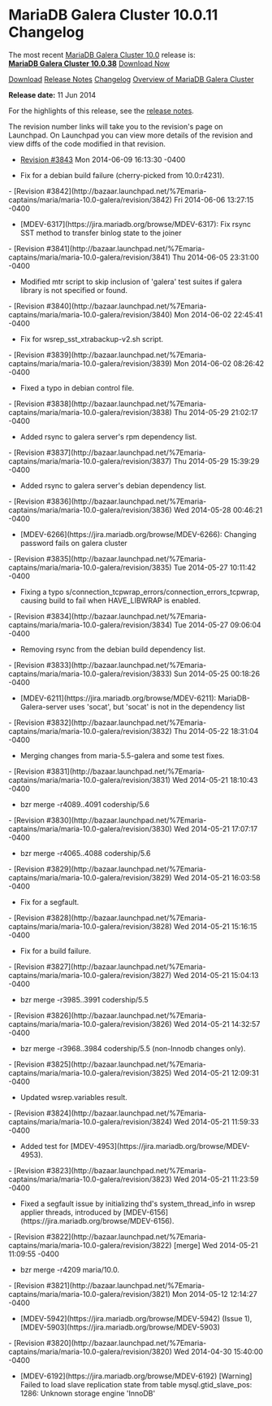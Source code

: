 # MariaDB Galera Cluster 10.0.11 Changelog

The most recent [MariaDB Galera Cluster 10.0](/kb/en/galera/) release is:<br>
<span class="cstm-style lead"><strong>[MariaDB Galera Cluster 10.0.38](/replication/galera-cluster/mariadb-galera-cluster-releases/mariadb-galera-100-release-notes/mariadb-galera-cluster-10038-release-notes)</strong> [Download<span>&nbsp;</span>Now](https://downloads.mariadb.org/mariadb-galera/10.0)</span>

[Download](http://downloads.mariadb.org/mariadb-galera/10.0.11)
[Release Notes](/replication/galera-cluster/mariadb-galera-cluster-releases/mariadb-galera-100-release-notes/mariadb-galera-cluster-10011-release-notes)
[Changelog](/replication/galera-cluster/mariadb-galera-cluster-releases/mariadb-galera-100-changelogs/mariadb-galera-cluster-10011-changelog)
[Overview of MariaDB Galera Cluster](/replication/galera-cluster/what-is-mariadb-galera-cluster)

<strong>Release date:</strong> 11 Jun 2014

For the highlights of this release, see the
[release notes](/replication/galera-cluster/mariadb-galera-cluster-releases/mariadb-galera-100-release-notes/mariadb-galera-cluster-10010-release-notes).

The revision number links will take you to the revision's page on Launchpad. On
Launchpad you can view more details of the revision and view diffs of the code
modified in that revision.

- [Revision #3843](http://bazaar.launchpad.net/%7Emaria-captains/maria/maria-10.0-galera/revision/3843)
  <span class="cstm-style datetime">Mon 2014-06-09 16:13:30 -0400</span>
<ul start="1"><li>Fix for a debian build failure (cherry-picked from 10.0:r4231).
</li></ul>
- [Revision #3842](http://bazaar.launchpad.net/%7Emaria-captains/maria/maria-10.0-galera/revision/3842)
  <span class="cstm-style datetime">Fri 2014-06-06 13:27:15 -0400</span>
<ul start="1"><li>[MDEV-6317](https://jira.mariadb.org/browse/MDEV-6317): Fix rsync SST method to transfer binlog state to the joiner
</li></ul>
- [Revision #3841](http://bazaar.launchpad.net/%7Emaria-captains/maria/maria-10.0-galera/revision/3841)
  <span class="cstm-style datetime">Thu 2014-06-05 23:31:00 -0400</span>
<ul start="1"><li>Modified mtr script to skip inclusion of 'galera' test suites if galera library is not specified or found.
</li></ul>
- [Revision #3840](http://bazaar.launchpad.net/%7Emaria-captains/maria/maria-10.0-galera/revision/3840)
  <span class="cstm-style datetime">Mon 2014-06-02 22:45:41 -0400</span>
<ul start="1"><li>Fix for wsrep_sst_xtrabackup-v2.sh script.
</li></ul>
- [Revision #3839](http://bazaar.launchpad.net/%7Emaria-captains/maria/maria-10.0-galera/revision/3839)
  <span class="cstm-style datetime">Mon 2014-06-02 08:26:42 -0400</span>
<ul start="1"><li>Fixed a typo in debian control file.
</li></ul>
- [Revision #3838](http://bazaar.launchpad.net/%7Emaria-captains/maria/maria-10.0-galera/revision/3838)
  <span class="cstm-style datetime">Thu 2014-05-29 21:02:17 -0400</span>
<ul start="1"><li>Added rsync to galera server's rpm dependency list.
</li></ul>
- [Revision #3837](http://bazaar.launchpad.net/%7Emaria-captains/maria/maria-10.0-galera/revision/3837)
  <span class="cstm-style datetime">Thu 2014-05-29 15:39:29 -0400</span>
<ul start="1"><li>Added rsync to galera server's debian dependency list.
</li></ul>
- [Revision #3836](http://bazaar.launchpad.net/%7Emaria-captains/maria/maria-10.0-galera/revision/3836)
  <span class="cstm-style datetime">Wed 2014-05-28 00:46:21 -0400</span>
<ul start="1"><li>[MDEV-6266](https://jira.mariadb.org/browse/MDEV-6266): Changing password fails on galera cluster
</li></ul>
- [Revision #3835](http://bazaar.launchpad.net/%7Emaria-captains/maria/maria-10.0-galera/revision/3835)
  <span class="cstm-style datetime">Tue 2014-05-27 10:11:42 -0400</span>
<ul start="1"><li>Fixing a typo s/connection_tcpwrap_errors/connection_errors_tcpwrap, causing build to fail when HAVE_LIBWRAP is enabled.
</li></ul>
- [Revision #3834](http://bazaar.launchpad.net/%7Emaria-captains/maria/maria-10.0-galera/revision/3834)
  <span class="cstm-style datetime">Tue 2014-05-27 09:06:04 -0400</span>
<ul start="1"><li>Removing rsync from the debian build dependency list.
</li></ul>
- [Revision #3833](http://bazaar.launchpad.net/%7Emaria-captains/maria/maria-10.0-galera/revision/3833)
  <span class="cstm-style datetime">Sun 2014-05-25 00:18:26 -0400</span>
<ul start="1"><li>[MDEV-6211](https://jira.mariadb.org/browse/MDEV-6211): MariaDB-Galera-server uses 'socat', but 'socat' is not in the dependency list
</li></ul>
- [Revision #3832](http://bazaar.launchpad.net/%7Emaria-captains/maria/maria-10.0-galera/revision/3832)
  <span class="cstm-style datetime">Thu 2014-05-22 18:31:04 -0400</span>
<ul start="1"><li>Merging changes from maria-5.5-galera and some test fixes.
</li></ul>
- [Revision #3831](http://bazaar.launchpad.net/%7Emaria-captains/maria/maria-10.0-galera/revision/3831)
  <span class="cstm-style datetime">Wed 2014-05-21 18:10:43 -0400</span>
<ul start="1"><li>bzr merge -r4089..4091 codership/5.6
</li></ul>
- [Revision #3830](http://bazaar.launchpad.net/%7Emaria-captains/maria/maria-10.0-galera/revision/3830)
  <span class="cstm-style datetime">Wed 2014-05-21 17:07:17 -0400</span>
<ul start="1"><li>bzr merge -r4065..4088 codership/5.6
</li></ul>
- [Revision #3829](http://bazaar.launchpad.net/%7Emaria-captains/maria/maria-10.0-galera/revision/3829)
  <span class="cstm-style datetime">Wed 2014-05-21 16:03:58 -0400</span>
<ul start="1"><li>Fix for a segfault.
</li></ul>
- [Revision #3828](http://bazaar.launchpad.net/%7Emaria-captains/maria/maria-10.0-galera/revision/3828)
  <span class="cstm-style datetime">Wed 2014-05-21 15:16:15 -0400</span>
<ul start="1"><li>Fix for a build failure.
</li></ul>
- [Revision #3827](http://bazaar.launchpad.net/%7Emaria-captains/maria/maria-10.0-galera/revision/3827)
  <span class="cstm-style datetime">Wed 2014-05-21 15:04:13 -0400</span>
<ul start="1"><li>bzr merge -r3985..3991 codership/5.5
</li></ul>
- [Revision #3826](http://bazaar.launchpad.net/%7Emaria-captains/maria/maria-10.0-galera/revision/3826)
  <span class="cstm-style datetime">Wed 2014-05-21 14:32:57 -0400</span>
<ul start="1"><li>bzr merge -r3968..3984 codership/5.5 (non-Innodb changes only).
</li></ul>
- [Revision #3825](http://bazaar.launchpad.net/%7Emaria-captains/maria/maria-10.0-galera/revision/3825)
  <span class="cstm-style datetime">Wed 2014-05-21 12:09:31 -0400</span>
<ul start="1"><li>Updated wsrep.variables result.
</li></ul>
- [Revision #3824](http://bazaar.launchpad.net/%7Emaria-captains/maria/maria-10.0-galera/revision/3824)
  <span class="cstm-style datetime">Wed 2014-05-21 11:59:33 -0400</span>
<ul start="1"><li>Added test for [MDEV-4953](https://jira.mariadb.org/browse/MDEV-4953).
</li></ul>
- [Revision #3823](http://bazaar.launchpad.net/%7Emaria-captains/maria/maria-10.0-galera/revision/3823)
  <span class="cstm-style datetime">Wed 2014-05-21 11:23:59 -0400</span>
<ul start="1"><li>Fixed a segfault issue by initializing thd's system_thread_info in wsrep applier threads, introduced by [MDEV-6156](https://jira.mariadb.org/browse/MDEV-6156).
</li></ul>
- [Revision #3822](http://bazaar.launchpad.net/%7Emaria-captains/maria/maria-10.0-galera/revision/3822) [merge]
  <span class="cstm-style datetime">Wed 2014-05-21 11:09:55 -0400</span>
<ul start="1"><li>bzr merge -r4209 maria/10.0.
</li></ul>
- [Revision #3821](http://bazaar.launchpad.net/%7Emaria-captains/maria/maria-10.0-galera/revision/3821)
  <span class="cstm-style datetime">Mon 2014-05-12 12:14:27 -0400</span>
<ul start="1"><li>[MDEV-5942](https://jira.mariadb.org/browse/MDEV-5942) (Issue 1), [MDEV-5903](https://jira.mariadb.org/browse/MDEV-5903)
</li></ul>
- [Revision #3820](http://bazaar.launchpad.net/%7Emaria-captains/maria/maria-10.0-galera/revision/3820)
  <span class="cstm-style datetime">Wed 2014-04-30 15:40:00 -0400</span>
<ul start="1"><li>[MDEV-6192](https://jira.mariadb.org/browse/MDEV-6192) [Warning] Failed to load slave replication state from table mysql.gtid_slave_pos: 1286: Unknown storage engine 'InnoDB'
</li></ul>